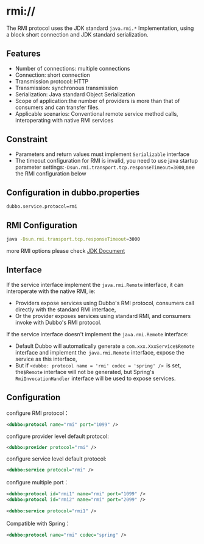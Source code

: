 # rmi://

The RMI protocol uses the JDK standard `java.rmi.*` Implementation, using a block short connection and JDK standard serialization.

## Features

* Number of connections: multiple connections
* Connection: short connection
* Transmission protocol: HTTP
* Transmission: synchronous transmission
* Serialization: Java standard Object Serialization
* Scope of application:the number of providers is more than that of consumers and can transfer files.
* Applicable scenarios: Conventional remote service method calls, interoperating with native RMI services

## Constraint

* Parameters and return values must implement `Serializable` interface
* The timeout configuration for RMI  is invalid, you need to use java startup parameter settings:`-Dsun.rmi.transport.tcp.responseTimeout=3000`,see the RMI configuration below

## Configuration in dubbo.properties

```properties
dubbo.service.protocol=rmi
```

## RMI Configuration

```sh
java -Dsun.rmi.transport.tcp.responseTimeout=3000
```
more RMI options please check [JDK Document](http://download.oracle.com/docs/cd/E17409_01/javase/6/docs/technotes/guides/rmi/sunrmiproperties.html)


## Interface

If the service interface implement the `java.rmi.Remote` interface, it can interoperate with the native RMI, ie:

* Providers expose services using Dubbo's RMI protocol, consumers call directly with the standard RMI interface,
* Or the provider exposes services using standard RMI, and consumers invoke with Dubbo's RMI protocol.

If the service interface doesn't implement the `java.rmi.Remote` interface:


* Default Dubbo will automatically generate a `com.xxx.XxxService$Remote` interface and implement the` java.rmi.Remote` interface, expose the service as this interface,
* But if `<dubbo: protocol name = 'rmi' codec = 'spring' /> `is set, the`$Remote` interface will not be generated, but Spring's `RmiInvocationHandler` interface will be used to expose services.

## Configuration

configure RMI protocol：

```xml
<dubbo:protocol name="rmi" port="1099" />
```

configure provider level default protocol:

```xml
<dubbo:provider protocol="rmi" />
```

configure service level default protocol:


```xml
<dubbo:service protocol="rmi" />
```

configure multiple port：

```xml
<dubbo:protocol id="rmi1" name="rmi" port="1099" />
<dubbo:protocol id="rmi2" name="rmi" port="2099" />
 
<dubbo:service protocol="rmi1" />
```

Compatible with Spring：

```xml
<dubbo:protocol name="rmi" codec="spring" />
```

